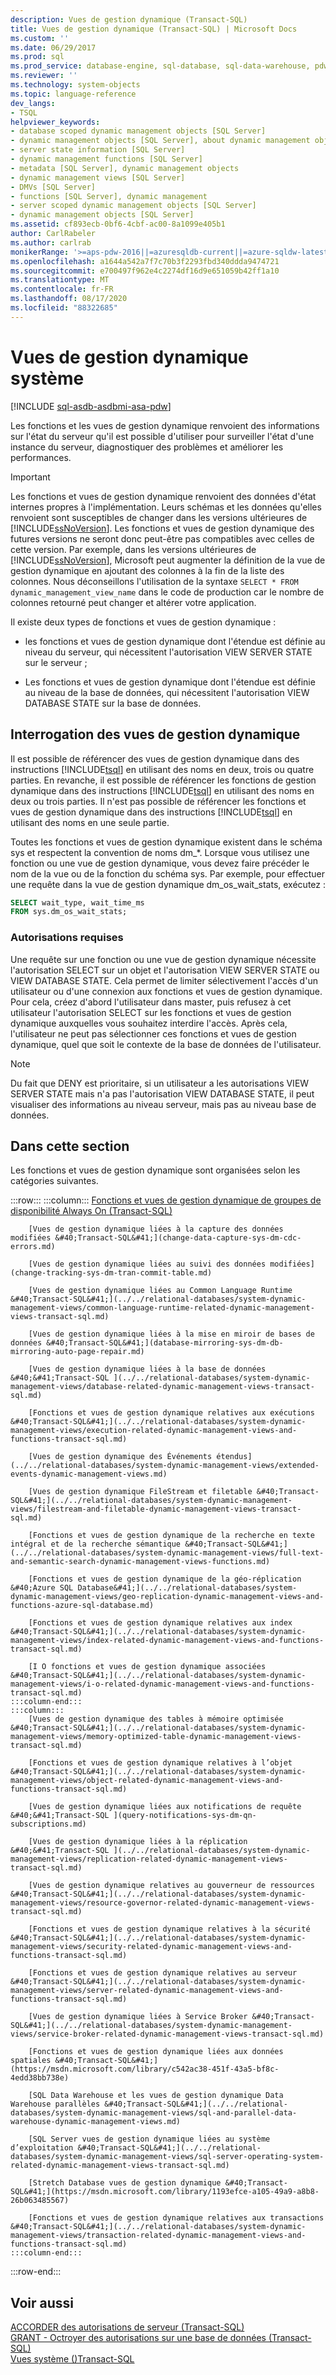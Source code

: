 ```yaml
---
description: Vues de gestion dynamique (Transact-SQL)
title: Vues de gestion dynamique (Transact-SQL) | Microsoft Docs
ms.custom: ''
ms.date: 06/29/2017
ms.prod: sql
ms.prod_service: database-engine, sql-database, sql-data-warehouse, pdw
ms.reviewer: ''
ms.technology: system-objects
ms.topic: language-reference
dev_langs:
- TSQL
helpviewer_keywords:
- database scoped dynamic management objects [SQL Server]
- dynamic management objects [SQL Server], about dynamic management objects
- server state information [SQL Server]
- dynamic management functions [SQL Server]
- metadata [SQL Server], dynamic management objects
- dynamic management views [SQL Server]
- DMVs [SQL Server]
- functions [SQL Server], dynamic management
- server scoped dynamic management objects [SQL Server]
- dynamic management objects [SQL Server]
ms.assetid: cf893ecb-0bf6-4cbf-ac00-8a1099e405b1
author: CarlRabeler
ms.author: carlrab
monikerRange: '>=aps-pdw-2016||=azuresqldb-current||=azure-sqldw-latest||>=sql-server-2016||=sqlallproducts-allversions||>=sql-server-linux-2017||=azuresqldb-mi-current'
ms.openlocfilehash: a1644a542a7f7c70b3f2293fbd340ddda9474721
ms.sourcegitcommit: e700497f962e4c2274df16d9e651059b42ff1a10
ms.translationtype: MT
ms.contentlocale: fr-FR
ms.lasthandoff: 08/17/2020
ms.locfileid: "88322685"
---
```

# <a name="system-dynamic-management-views"></a>Vues de gestion dynamique système
[!INCLUDE [sql-asdb-asdbmi-asa-pdw](../../includes/applies-to-version/sql-asdb-asdbmi-asa-pdw.md)]

  Les fonctions et les vues de gestion dynamique renvoient des informations sur l'état du serveur qu'il est possible d'utiliser pour surveiller l'état d'une instance du serveur, diagnostiquer des problèmes et améliorer les performances.  
  
> [!IMPORTANT]  
>  Les fonctions et vues de gestion dynamique renvoient des données d'état internes propres à l'implémentation. Leurs schémas et les données qu'elles renvoient sont susceptibles de changer dans les versions ultérieures de [!INCLUDE[ssNoVersion](../../includes/ssnoversion-md.md)]. Les fonctions et vues de gestion dynamique des futures versions ne seront donc peut-être pas compatibles avec celles de cette version. Par exemple, dans les versions ultérieures de [!INCLUDE[ssNoVersion](../../includes/ssnoversion-md.md)], Microsoft peut augmenter la définition de la vue de gestion dynamique en ajoutant des colonnes à la fin de la liste des colonnes. Nous déconseillons l'utilisation de la syntaxe `SELECT * FROM dynamic_management_view_name` dans le code de production car le nombre de colonnes retourné peut changer et altérer votre application.  
  
 Il existe deux types de fonctions et vues de gestion dynamique :  
  
-   les fonctions et vues de gestion dynamique dont l'étendue est définie au niveau du serveur, qui nécessitent l'autorisation VIEW SERVER STATE sur le serveur ;  
  
-   Les fonctions et vues de gestion dynamique dont l'étendue est définie au niveau de la base de données, qui nécessitent l'autorisation VIEW DATABASE STATE sur la base de données.  
  
## <a name="querying-dynamic-management-views"></a>Interrogation des vues de gestion dynamique  
 Il est possible de référencer des vues de gestion dynamique dans des instructions [!INCLUDE[tsql](../../includes/tsql-md.md)] en utilisant des noms en deux, trois ou quatre parties. En revanche, il est possible de référencer les fonctions de gestion dynamique dans des instructions [!INCLUDE[tsql](../../includes/tsql-md.md)] en utilisant des noms en deux ou trois parties. Il n'est pas possible de référencer les fonctions et vues de gestion dynamique dans des instructions [!INCLUDE[tsql](../../includes/tsql-md.md)] en utilisant des noms en une seule partie.  
  
 Toutes les fonctions et vues de gestion dynamique existent dans le schéma sys et respectent la convention de noms dm_*. Lorsque vous utilisez une fonction ou une vue de gestion dynamique, vous devez faire précéder le nom de la vue ou de la fonction du schéma sys. Par exemple, pour effectuer une requête dans la vue de gestion dynamique dm_os_wait_stats, exécutez :  
  
 ```sql
SELECT wait_type, wait_time_ms  
FROM sys.dm_os_wait_stats;  
```  
  
### <a name="required-permissions"></a>Autorisations requises  
 Une requête sur une fonction ou une vue de gestion dynamique nécessite l'autorisation SELECT sur un objet et l'autorisation VIEW SERVER STATE ou VIEW DATABASE STATE. Cela permet de limiter sélectivement l'accès d'un utilisateur ou d'une connexion aux fonctions et vues de gestion dynamique. Pour cela, créez d'abord l'utilisateur dans master, puis refusez à cet utilisateur l'autorisation SELECT sur les fonctions et vues de gestion dynamique auxquelles vous souhaitez interdire l'accès. Après cela, l'utilisateur ne peut pas sélectionner ces fonctions et vues de gestion dynamique, quel que soit le contexte de la base de données de l'utilisateur.  
  
> [!NOTE]  
>  Du fait que DENY est prioritaire, si un utilisateur a les autorisations VIEW SERVER STATE mais n'a pas l'autorisation VIEW DATABASE STATE, il peut visualiser des informations au niveau serveur, mais pas au niveau base de données.  
  
## <a name="in-this-section"></a>Dans cette section  
 Les fonctions et vues de gestion dynamique sont organisées selon les catégories suivantes.  

:::row:::
    :::column:::
        [Fonctions et vues de gestion dynamique de groupes de disponibilité Always On (Transact-SQL)](../../relational-databases/system-dynamic-management-views/always-on-availability-groups-dynamic-management-views-functions.md)

        [Vues de gestion dynamique liées à la capture des données modifiées &#40;Transact-SQL&#41;](change-data-capture-sys-dm-cdc-errors.md)

        [Vues de gestion dynamique liées au suivi des données modifiées](change-tracking-sys-dm-tran-commit-table.md)

        [Vues de gestion dynamique liées au Common Language Runtime &#40;Transact-SQL&#41;](../../relational-databases/system-dynamic-management-views/common-language-runtime-related-dynamic-management-views-transact-sql.md)

        [Vues de gestion dynamique liées à la mise en miroir de bases de données &#40;Transact-SQL&#41;](database-mirroring-sys-dm-db-mirroring-auto-page-repair.md)

        [Vues de gestion dynamique liées à la base de données &#40;&#41;Transact-SQL ](../../relational-databases/system-dynamic-management-views/database-related-dynamic-management-views-transact-sql.md)

        [Fonctions et vues de gestion dynamique relatives aux exécutions &#40;Transact-SQL&#41;](../../relational-databases/system-dynamic-management-views/execution-related-dynamic-management-views-and-functions-transact-sql.md)

        [Vues de gestion dynamique des Événements étendus](../../relational-databases/system-dynamic-management-views/extended-events-dynamic-management-views.md)

        [Vues de gestion dynamique FileStream et filetable &#40;Transact-SQL&#41;](../../relational-databases/system-dynamic-management-views/filestream-and-filetable-dynamic-management-views-transact-sql.md)

        [Fonctions et vues de gestion dynamique de la recherche en texte intégral et de la recherche sémantique &#40;Transact-SQL&#41;](../../relational-databases/system-dynamic-management-views/full-text-and-semantic-search-dynamic-management-views-functions.md)

        [Fonctions et vues de gestion dynamique de la géo-réplication &#40;Azure SQL Database&#41;](../../relational-databases/system-dynamic-management-views/geo-replication-dynamic-management-views-and-functions-azure-sql-database.md)

        [Fonctions et vues de gestion dynamique relatives aux index &#40;Transact-SQL&#41;](../../relational-databases/system-dynamic-management-views/index-related-dynamic-management-views-and-functions-transact-sql.md)

        [I O fonctions et vues de gestion dynamique associées &#40;Transact-SQL&#41;](../../relational-databases/system-dynamic-management-views/i-o-related-dynamic-management-views-and-functions-transact-sql.md)
    :::column-end:::
    :::column:::
        [Vues de gestion dynamique des tables à mémoire optimisée &#40;Transact-SQL&#41;](../../relational-databases/system-dynamic-management-views/memory-optimized-table-dynamic-management-views-transact-sql.md)

        [Fonctions et vues de gestion dynamique relatives à l’objet &#40;Transact-SQL&#41;](../../relational-databases/system-dynamic-management-views/object-related-dynamic-management-views-and-functions-transact-sql.md)

        [Vues de gestion dynamique liées aux notifications de requête &#40;&#41;Transact-SQL ](query-notifications-sys-dm-qn-subscriptions.md)

        [Vues de gestion dynamique liées à la réplication &#40;&#41;Transact-SQL ](../../relational-databases/system-dynamic-management-views/replication-related-dynamic-management-views-transact-sql.md)

        [Vues de gestion dynamique relatives au gouverneur de ressources &#40;Transact-SQL&#41;](../../relational-databases/system-dynamic-management-views/resource-governor-related-dynamic-management-views-transact-sql.md)

        [Fonctions et vues de gestion dynamique relatives à la sécurité &#40;Transact-SQL&#41;](../../relational-databases/system-dynamic-management-views/security-related-dynamic-management-views-and-functions-transact-sql.md)

        [Fonctions et vues de gestion dynamique relatives au serveur &#40;Transact-SQL&#41;](../../relational-databases/system-dynamic-management-views/server-related-dynamic-management-views-and-functions-transact-sql.md)

        [Vues de gestion dynamique liées à Service Broker &#40;Transact-SQL&#41;](../../relational-databases/system-dynamic-management-views/service-broker-related-dynamic-management-views-transact-sql.md)

        [Fonctions et vues de gestion dynamique liées aux données spatiales &#40;Transact-SQL&#41;](https://msdn.microsoft.com/library/c542ac38-451f-43a5-bf8c-4edd38bb738e)

        [SQL Data Warehouse et les vues de gestion dynamique Data Warehouse parallèles &#40;Transact-SQL&#41;](../../relational-databases/system-dynamic-management-views/sql-and-parallel-data-warehouse-dynamic-management-views.md)

        [SQL Server vues de gestion dynamique liées au système d’exploitation &#40;Transact-SQL&#41;](../../relational-databases/system-dynamic-management-views/sql-server-operating-system-related-dynamic-management-views-transact-sql.md)

        [Stretch Database vues de gestion dynamique &#40;Transact-SQL&#41;](https://msdn.microsoft.com/library/1193efce-a105-49a9-a8b8-26b063485567)

        [Fonctions et vues de gestion dynamique relatives aux transactions &#40;Transact-SQL&#41;](../../relational-databases/system-dynamic-management-views/transaction-related-dynamic-management-views-and-functions-transact-sql.md)
    :::column-end:::
:::row-end:::

## <a name="see-also"></a>Voir aussi  
 [ACCORDER des autorisations de serveur &#40;Transact-SQL&#41;](../../t-sql/statements/grant-server-permissions-transact-sql.md)   
 [GRANT - Octroyer des autorisations sur une base de données &#40;Transact-SQL&#41;](../../t-sql/statements/grant-database-permissions-transact-sql.md)   
 [Vues système &#40;&#41;Transact-SQL ](https://msdn.microsoft.com/library/35a6161d-7f43-4e00-bcd3-3091f2015e90)  
  
  
